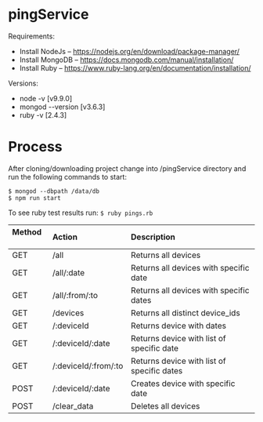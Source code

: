 # pingService

Requirements:

* Install NodeJs – https://nodejs.org/en/download/package-manager/
* Install MongoDB – https://docs.mongodb.com/manual/installation/
* Install Ruby – https://www.ruby-lang.org/en/documentation/installation/

Versions:

* node -v [v9.9.0]
* mongod --version [v3.6.3]
* ruby -v [2.4.3]

# Process

After cloning/downloading project change into /pingService directory and run the following commands to start:

```
$ mongod --dbpath /data/db
$ npm run start
```

To see ruby test results run: `$ ruby pings.rb`

| Method   | Action                 | Description   |
| :------- | :--------------------- | :------------ |
| GET      | /all                   | Returns all devices |
| GET      | /all/:date             | Returns all devices with specific date |
| GET      | /all/:from/:to         | Returns all devices with specific dates |
| GET      | /devices               | Returns all distinct device_ids |
| GET      | /:deviceId             | Returns device with dates |
| GET      | /:deviceId/:date       | Returns device with list of specific date |
| GET      | /:deviceId/:from/:to   | Returns device with list of specific dates |
| POST     | /:deviceId/:date       | Creates device with specific date |
| POST     | /clear_data            | Deletes all devices |

